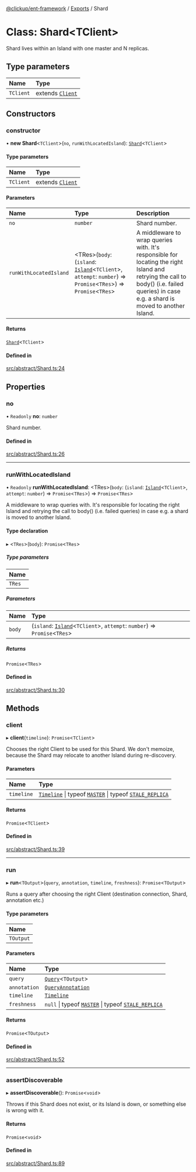 [@clickup/ent-framework](../README.md) / [Exports](../modules.md) / Shard

# Class: Shard\<TClient\>

Shard lives within an Island with one master and N replicas.

## Type parameters

| Name | Type |
| :------ | :------ |
| `TClient` | extends [`Client`](Client.md) |

## Constructors

### constructor

• **new Shard**\<`TClient`\>(`no`, `runWithLocatedIsland`): [`Shard`](Shard.md)\<`TClient`\>

#### Type parameters

| Name | Type |
| :------ | :------ |
| `TClient` | extends [`Client`](Client.md) |

#### Parameters

| Name | Type | Description |
| :------ | :------ | :------ |
| `no` | `number` | Shard number. |
| `runWithLocatedIsland` | \<TRes\>(`body`: (`island`: [`Island`](Island.md)\<`TClient`\>, `attempt`: `number`) => `Promise`\<`TRes`\>) => `Promise`\<`TRes`\> | A middleware to wrap queries with. It's responsible for locating the right Island and retrying the call to body() (i.e. failed queries) in case e.g. a shard is moved to another Island. |

#### Returns

[`Shard`](Shard.md)\<`TClient`\>

#### Defined in

[src/abstract/Shard.ts:24](https://github.com/clickup/ent-framework/blob/master/src/abstract/Shard.ts#L24)

## Properties

### no

• `Readonly` **no**: `number`

Shard number.

#### Defined in

[src/abstract/Shard.ts:26](https://github.com/clickup/ent-framework/blob/master/src/abstract/Shard.ts#L26)

___

### runWithLocatedIsland

• `Readonly` **runWithLocatedIsland**: \<TRes\>(`body`: (`island`: [`Island`](Island.md)\<`TClient`\>, `attempt`: `number`) => `Promise`\<`TRes`\>) => `Promise`\<`TRes`\>

A middleware to wrap queries with. It's responsible for locating the
right Island and retrying the call to body() (i.e. failed queries) in
case e.g. a shard is moved to another Island.

#### Type declaration

▸ \<`TRes`\>(`body`): `Promise`\<`TRes`\>

##### Type parameters

| Name |
| :------ |
| `TRes` |

##### Parameters

| Name | Type |
| :------ | :------ |
| `body` | (`island`: [`Island`](Island.md)\<`TClient`\>, `attempt`: `number`) => `Promise`\<`TRes`\> |

##### Returns

`Promise`\<`TRes`\>

#### Defined in

[src/abstract/Shard.ts:30](https://github.com/clickup/ent-framework/blob/master/src/abstract/Shard.ts#L30)

## Methods

### client

▸ **client**(`timeline`): `Promise`\<`TClient`\>

Chooses the right Client to be used for this Shard. We don't memoize,
because the Shard may relocate to another Island during re-discovery.

#### Parameters

| Name | Type |
| :------ | :------ |
| `timeline` | [`Timeline`](Timeline.md) \| typeof [`MASTER`](../modules.md#master) \| typeof [`STALE_REPLICA`](../modules.md#stale_replica) |

#### Returns

`Promise`\<`TClient`\>

#### Defined in

[src/abstract/Shard.ts:39](https://github.com/clickup/ent-framework/blob/master/src/abstract/Shard.ts#L39)

___

### run

▸ **run**\<`TOutput`\>(`query`, `annotation`, `timeline`, `freshness`): `Promise`\<`TOutput`\>

Runs a query after choosing the right Client (destination connection,
Shard, annotation etc.)

#### Type parameters

| Name |
| :------ |
| `TOutput` |

#### Parameters

| Name | Type |
| :------ | :------ |
| `query` | [`Query`](../interfaces/Query.md)\<`TOutput`\> |
| `annotation` | [`QueryAnnotation`](../interfaces/QueryAnnotation.md) |
| `timeline` | [`Timeline`](Timeline.md) |
| `freshness` | ``null`` \| typeof [`MASTER`](../modules.md#master) \| typeof [`STALE_REPLICA`](../modules.md#stale_replica) |

#### Returns

`Promise`\<`TOutput`\>

#### Defined in

[src/abstract/Shard.ts:52](https://github.com/clickup/ent-framework/blob/master/src/abstract/Shard.ts#L52)

___

### assertDiscoverable

▸ **assertDiscoverable**(): `Promise`\<`void`\>

Throws if this Shard does not exist, or its Island is down, or something
else is wrong with it.

#### Returns

`Promise`\<`void`\>

#### Defined in

[src/abstract/Shard.ts:89](https://github.com/clickup/ent-framework/blob/master/src/abstract/Shard.ts#L89)
